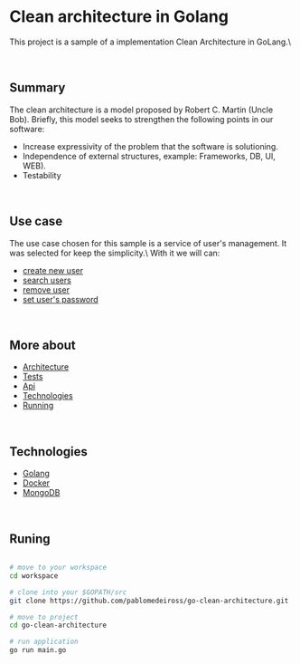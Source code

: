 # Clean architecture in Golang
This project is a sample of a implementation Clean Architecture in GoLang.\ 

<br/>

## Summary
The clean architecture is a model proposed by Robert C. Martin (Uncle Bob). 
Briefly, this model seeks to strengthen the following points in our software:


- Increase expressivity of the problem that the software is solutioning.
- Independence of external structures, example: Frameworks, DB, UI, WEB).
- Testability

<br/>

## Use case
The use case chosen for this sample is a service of user's management. It was selected for keep the simplicity.\ With it we will can: 

- [create new user]()
- [search users]()
- [remove user]()
- [set user's password]()

<br/>

## More about
- [Architecture](architecture.md)
- [Tests](tests.md)
- [Api](api.md)
- [Technologies](#Technologies)
- [Running](#Runing)

<br/>

## Technologies

- [Golang](https://golang.org/)
- [Docker](https://www.docker.com/)
- [MongoDB](https://www.mongodb.com/)

<br/>

## Runing

```bash

# move to your workspace
cd workspace

# clone into your $GOPATH/src
git clone https://github.com/pablomedeiross/go-clean-architecture.git

# move to project 
cd go-clean-architecture

# run application
go run main.go 

```
